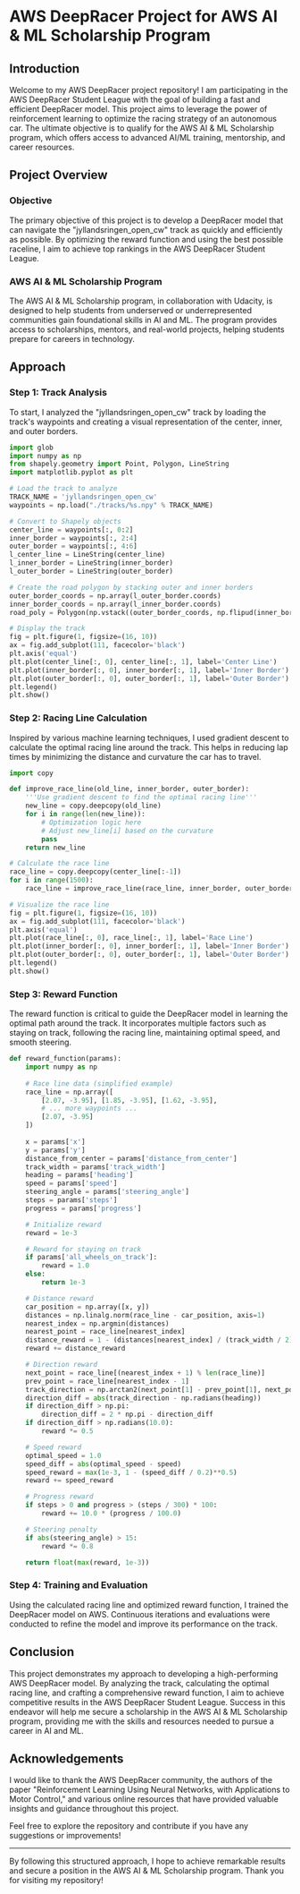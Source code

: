 # AWS DeepRacer Project for AWS AI & ML Scholarship Program

## Introduction

Welcome to my AWS DeepRacer project repository! I am participating in the AWS DeepRacer Student League with the goal of building a fast and efficient DeepRacer model. This project aims to leverage the power of reinforcement learning to optimize the racing strategy of an autonomous car. The ultimate objective is to qualify for the AWS AI & ML Scholarship program, which offers access to advanced AI/ML training, mentorship, and career resources.

## Project Overview

### Objective

The primary objective of this project is to develop a DeepRacer model that can navigate the "jyllandsringen_open_cw" track as quickly and efficiently as possible. By optimizing the reward function and using the best possible raceline, I aim to achieve top rankings in the AWS DeepRacer Student League.

### AWS AI & ML Scholarship Program

The AWS AI & ML Scholarship program, in collaboration with Udacity, is designed to help students from underserved or underrepresented communities gain foundational skills in AI and ML. The program provides access to scholarships, mentors, and real-world projects, helping students prepare for careers in technology.

## Approach

### Step 1: Track Analysis

To start, I analyzed the "jyllandsringen_open_cw" track by loading the track's waypoints and creating a visual representation of the center, inner, and outer borders.

```python
import glob
import numpy as np
from shapely.geometry import Point, Polygon, LineString
import matplotlib.pyplot as plt

# Load the track to analyze
TRACK_NAME = 'jyllandsringen_open_cw'
waypoints = np.load("./tracks/%s.npy" % TRACK_NAME)

# Convert to Shapely objects
center_line = waypoints[:, 0:2]
inner_border = waypoints[:, 2:4]
outer_border = waypoints[:, 4:6]
l_center_line = LineString(center_line)
l_inner_border = LineString(inner_border)
l_outer_border = LineString(outer_border)

# Create the road polygon by stacking outer and inner borders
outer_border_coords = np.array(l_outer_border.coords)
inner_border_coords = np.array(l_inner_border.coords)
road_poly = Polygon(np.vstack((outer_border_coords, np.flipud(inner_border_coords))))

# Display the track
fig = plt.figure(1, figsize=(16, 10))
ax = fig.add_subplot(111, facecolor='black')
plt.axis('equal')
plt.plot(center_line[:, 0], center_line[:, 1], label='Center Line')
plt.plot(inner_border[:, 0], inner_border[:, 1], label='Inner Border')
plt.plot(outer_border[:, 0], outer_border[:, 1], label='Outer Border')
plt.legend()
plt.show()
```

### Step 2: Racing Line Calculation

Inspired by various machine learning techniques, I used gradient descent to calculate the optimal racing line around the track. This helps in reducing lap times by minimizing the distance and curvature the car has to travel.

```python
import copy

def improve_race_line(old_line, inner_border, outer_border):
    '''Use gradient descent to find the optimal racing line'''
    new_line = copy.deepcopy(old_line)
    for i in range(len(new_line)):
        # Optimization logic here
        # Adjust new_line[i] based on the curvature
        pass
    return new_line

# Calculate the race line
race_line = copy.deepcopy(center_line[:-1])
for i in range(1500):
    race_line = improve_race_line(race_line, inner_border, outer_border)

# Visualize the race line
fig = plt.figure(1, figsize=(16, 10))
ax = fig.add_subplot(111, facecolor='black')
plt.axis('equal')
plt.plot(race_line[:, 0], race_line[:, 1], label='Race Line')
plt.plot(inner_border[:, 0], inner_border[:, 1], label='Inner Border')
plt.plot(outer_border[:, 0], outer_border[:, 1], label='Outer Border')
plt.legend()
plt.show()
```

### Step 3: Reward Function

The reward function is critical to guide the DeepRacer model in learning the optimal path around the track. It incorporates multiple factors such as staying on track, following the racing line, maintaining optimal speed, and smooth steering.

```python
def reward_function(params):
    import numpy as np
    
    # Race line data (simplified example)
    race_line = np.array([
        [2.07, -3.95], [1.85, -3.95], [1.62, -3.95], 
        # ... more waypoints ...
        [2.07, -3.95]
    ])
    
    x = params['x']
    y = params['y']
    distance_from_center = params['distance_from_center']
    track_width = params['track_width']
    heading = params['heading']
    speed = params['speed']
    steering_angle = params['steering_angle']
    steps = params['steps']
    progress = params['progress']

    # Initialize reward
    reward = 1e-3

    # Reward for staying on track
    if params['all_wheels_on_track']:
        reward = 1.0
    else:
        return 1e-3

    # Distance reward
    car_position = np.array([x, y])
    distances = np.linalg.norm(race_line - car_position, axis=1)
    nearest_index = np.argmin(distances)
    nearest_point = race_line[nearest_index]
    distance_reward = 1 - (distances[nearest_index] / (track_width / 2))**0.4
    reward += distance_reward

    # Direction reward
    next_point = race_line[(nearest_index + 1) % len(race_line)]
    prev_point = race_line[nearest_index - 1]
    track_direction = np.arctan2(next_point[1] - prev_point[1], next_point[0] - prev_point[0])
    direction_diff = abs(track_direction - np.radians(heading))
    if direction_diff > np.pi:
        direction_diff = 2 * np.pi - direction_diff
    if direction_diff > np.radians(10.0):
        reward *= 0.5

    # Speed reward
    optimal_speed = 1.0
    speed_diff = abs(optimal_speed - speed)
    speed_reward = max(1e-3, 1 - (speed_diff / 0.2)**0.5)
    reward += speed_reward

    # Progress reward
    if steps > 0 and progress > (steps / 300) * 100:
        reward += 10.0 * (progress / 100.0)

    # Steering penalty
    if abs(steering_angle) > 15:
        reward *= 0.8

    return float(max(reward, 1e-3))
```

### Step 4: Training and Evaluation

Using the calculated racing line and optimized reward function, I trained the DeepRacer model on AWS. Continuous iterations and evaluations were conducted to refine the model and improve its performance on the track.

## Conclusion

This project demonstrates my approach to developing a high-performing AWS DeepRacer model. By analyzing the track, calculating the optimal racing line, and crafting a comprehensive reward function, I aim to achieve competitive results in the AWS DeepRacer Student League. Success in this endeavor will help me secure a scholarship in the AWS AI & ML Scholarship program, providing me with the skills and resources needed to pursue a career in AI and ML.

## Acknowledgements

I would like to thank the AWS DeepRacer community, the authors of the paper "Reinforcement Learning Using Neural Networks, with Applications to Motor Control," and various online resources that have provided valuable insights and guidance throughout this project.

Feel free to explore the repository and contribute if you have any suggestions or improvements!

---

By following this structured approach, I hope to achieve remarkable results and secure a position in the AWS AI & ML Scholarship program. Thank you for visiting my repository!
